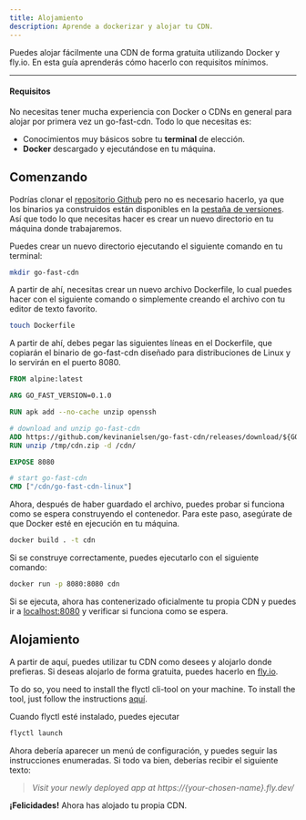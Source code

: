 ```yaml
---
title: Alojamiento
description: Aprende a dockerizar y alojar tu CDN.
---
```


Puedes alojar fácilmente una CDN de forma gratuita utilizando Docker y fly.io. En esta guía aprenderás cómo hacerlo con requisitos mínimos.

---

#### Requisitos

No necesitas tener mucha experiencia con Docker o CDNs en general para alojar por primera vez un go-fast-cdn. Todo lo que necesitas es:

- Conocimientos muy básicos sobre tu **terminal** de elección.
- **Docker** descargado y ejecutándose en tu máquina.

## Comenzando

Podrías clonar el [repositorio Github](https://github.com/kevinanielsen/go-fast-cdn) pero no es necesario hacerlo, ya que los binarios ya construidos están disponibles en la [pestaña de versiones](https://github.com/kevinanielsen/go-fast-cdn/releases). Así que todo lo que necesitas hacer es crear un nuevo directorio en tu máquina donde trabajaremos.

Puedes crear un nuevo directorio ejecutando el siguiente comando en tu terminal:

```bash
mkdir go-fast-cdn
```

A partir de ahí, necesitas crear un nuevo archivo Dockerfile, lo cual puedes hacer con el siguiente comando o simplemente creando el archivo con tu editor de texto favorito.

```bash
touch Dockerfile
```

A partir de ahí, debes pegar las siguientes líneas en el Dockerfile, que copiarán el binario de go-fast-cdn diseñado para distribuciones de Linux y lo servirán en el puerto 8080.

```dockerfile
FROM alpine:latest

ARG GO_FAST_VERSION=0.1.0

RUN apk add --no-cache unzip openssh

# download and unzip go-fast-cdn
ADD https://github.com/kevinanielsen/go-fast-cdn/releases/download/${GO_FAST_VERSION}/go-fast-cdn-x86_64-linux.zip /tmp/cdn.zip
RUN unzip /tmp/cdn.zip -d /cdn/

EXPOSE 8080

# start go-fast-cdn
CMD ["/cdn/go-fast-cdn-linux"]

```

Ahora, después de haber guardado el archivo, puedes probar si funciona como se espera construyendo el contenedor. Para este paso, asegúrate de que Docker esté en ejecución en tu máquina.

```bash
docker build . -t cdn
```

Si se construye correctamente, puedes ejecutarlo con el siguiente comando:

```bash
docker run -p 8080:8080 cdn
```

Si se ejecuta, ahora has contenerizado oficialmente tu propia CDN y puedes ir a [localhost:8080](http://localhost:8080) y verificar si funciona como se espera.

## Alojamiento

A partir de aquí, puedes utilizar tu CDN como desees y alojarlo donde prefieras. Si deseas alojarlo de forma gratuita, puedes hacerlo en [fly.io](https://fly.io/).

To do so, you need to install the flyctl cli-tool on your machine. To install the tool, just follow the instructions [aquí](https://fly.io/docs/hands-on/install-flyctl/).

Cuando flyctl esté instalado, puedes ejecutar

```bash
flyctl launch
```

Ahora debería aparecer un menú de configuración, y puedes seguir las instrucciones enumeradas. Si todo va bien, deberías recibir el siguiente texto:

> _Visit your newly deployed app at https://{your-chosen-name}.fly.dev/_

**¡Felicidades!** Ahora has alojado tu propia CDN.
